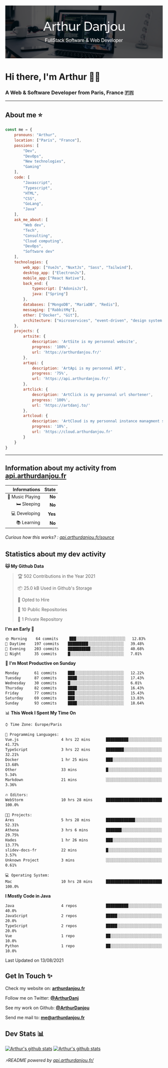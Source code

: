 ![Banner](./assets/Banner.png)

# Hi there, I'm Arthur 🙋‍♂️
### A Web & Software Developer from Paris, France 🇫🇷

---
## About me ⭐

```javascript
const me = {
    pronouns: "Arthur", 
    location: ["Paris", "France"],
    passions: [
        "Dev", 
        "DevOps", 
        "New technologies",
        "Gaming"
    ],
    code: [
        "Javascript", 
        "Typescript", 
        "HTML", 
        "CSS", 
        "GoLang", 
        "Java"
    ],
    ask_me_about: [
        "Web dev", 
        "Tech", 
        "Consulting", 
        "Cloud computing", 
        "DevOps",
        "Software dev"
    ],
    technologies: {
        web_app: ["VueJs", "NuxtJs", "Sass", "Tailwind"],
        desktop_app: ["ElectronJs"],
        mobile_app:["React Native"],
        back_end: {
            typescript: ["AdonisJs"],
            java: ["Spring"]
        },
        databases: ["MongoDB", "MariaDB", "Redis"],
        messaging: ["RabbitMq"],
        other: ["Docker", "Git"],
        architecture: ["microservices", "event-driven", "design system pattern"],
    },
    projects: {
        artsite: {
            description: 'ArtSite is my personnal website',
            progress: '100%',
            url: 'https://arthurdanjou.fr/'
        },
        artapi: {
            description: 'ArtApi is my personnal API',
            progress: '75%',
            url: 'https://api.arthurdanjou.fr/'
        },
        artclick: {
            description: 'ArtClick is my personnal url shortener',
            progress: '100%',
            url: 'https://artdanj.to/'
        },
        artcloud: {
            description: 'ArtCloud is my personnal instance managment system',
            progress: '10%',
            url: 'https://cloud.arthurdanjou.fr'
        }
    }
}
```
---

## Information about my activity from [api.arthurdanjou.fr](https://api.arthurdanjou.fr)

| Informations                 |   State |
| ---------------------------: | ------: |
| :musical_note: Music Playing |  **No** |
|               :bed: Sleeping |  **No** |
|        :computer: Developing |  **Yes** |
|             :books: Learning |  **No** |

###### Curious how this works? : [api.arthurdanjou.fr/source](https://api.arthurdanjou.fr/source)

## Statistics about my dev activity

<!--START_SECTION:waka-->
**🐱 My Github Data** 

> 🏆 502 Contributions in the Year 2021
 > 
> 📦 25.0 kB Used in Github's Storage 
 > 
> 💼 Opted to Hire
 > 
> 📜 10 Public Repositories 
 > 
> 🔑 1 Private Repository 
 > 
**I'm an Early 🐤** 

```text
🌞 Morning    64 commits     ███░░░░░░░░░░░░░░░░░░░░░░   12.83% 
🌆 Daytime    197 commits    █████████░░░░░░░░░░░░░░░░   39.48% 
🌃 Evening    203 commits    ██████████░░░░░░░░░░░░░░░   40.68% 
🌙 Night      35 commits     █░░░░░░░░░░░░░░░░░░░░░░░░   7.01%

```
📅 **I'm Most Productive on Sunday** 

```text
Monday       61 commits     ███░░░░░░░░░░░░░░░░░░░░░░   12.22% 
Tuesday      87 commits     ████░░░░░░░░░░░░░░░░░░░░░   17.43% 
Wednesday    30 commits     █░░░░░░░░░░░░░░░░░░░░░░░░   6.01% 
Thursday     82 commits     ████░░░░░░░░░░░░░░░░░░░░░   16.43% 
Friday       77 commits     ███░░░░░░░░░░░░░░░░░░░░░░   15.43% 
Saturday     69 commits     ███░░░░░░░░░░░░░░░░░░░░░░   13.83% 
Sunday       93 commits     ████░░░░░░░░░░░░░░░░░░░░░   18.64%

```


📊 **This Week I Spent My Time On** 

```text
⌚︎ Time Zone: Europe/Paris

💬 Programming Languages: 
Vue.js                   4 hrs 22 mins       ██████████░░░░░░░░░░░░░░░   41.72% 
TypeScript               3 hrs 22 mins       ████████░░░░░░░░░░░░░░░░░   32.21% 
Docker                   1 hr 25 mins        ███░░░░░░░░░░░░░░░░░░░░░░   13.68% 
Other                    33 mins             █░░░░░░░░░░░░░░░░░░░░░░░░   5.34% 
Markdown                 21 mins             ░░░░░░░░░░░░░░░░░░░░░░░░░   3.36%

🔥 Editors: 
WebStorm                 10 hrs 28 mins      █████████████████████████   100.0%

🐱‍💻 Projects: 
Ares                     5 hrs 28 mins       █████████████░░░░░░░░░░░░   52.31% 
Athena                   3 hrs 6 mins        ███████░░░░░░░░░░░░░░░░░░   29.75% 
Hades                    1 hr 26 mins        ███░░░░░░░░░░░░░░░░░░░░░░   13.77% 
slidev-docs-fr           22 mins             █░░░░░░░░░░░░░░░░░░░░░░░░   3.57% 
Unknown Project          3 mins              ░░░░░░░░░░░░░░░░░░░░░░░░░   0.61%

💻 Operating System: 
Mac                      10 hrs 28 mins      █████████████████████████   100.0%

```

**I Mostly Code in Java** 

```text
Java                     4 repos             ██████████░░░░░░░░░░░░░░░   40.0% 
JavaScript               2 repos             █████░░░░░░░░░░░░░░░░░░░░   20.0% 
TypeScript               2 repos             █████░░░░░░░░░░░░░░░░░░░░   20.0% 
Vue                      1 repo              ██░░░░░░░░░░░░░░░░░░░░░░░   10.0% 
Python                   1 repo              ██░░░░░░░░░░░░░░░░░░░░░░░   10.0%

```



 Last Updated on 13/08/2021
<!--END_SECTION:waka-->

## Get In Touch ✨
Check my website on: [**arthurdanjou.fr**](https://arthurdanjou.fr)

Follow me on Twitter: [**@ArthurDanj**](https://twitter.com/ArthurDanj)

See my work on Github: [**@ArthurDanjou**](https://github.com/ArthurDanjou)

Send me mail to: [**me@arthurdanjou.fr**](mailto:me@arthurdanjou.fr)

## Dev Stats 📊

[![Arthur's github stats](https://github-readme-stats.vercel.app/api?count_private=true&show_icons=true&theme=dracula&username=arthurdanjou)](https://github.com/anuraghazra/github-readme-stats)
[![Arthur's github stats](https://github-readme-stats.vercel.app/api/top-langs/?count_private=true&show_icons=true&theme=dracula&username=arthurdanjou&layout=compact)](https://github.com/anuraghazra/github-readme-stats)

###### ⚡README powered by [api.arthurdanjou.fr/](https://api.arthurdanjou.fr)
